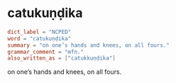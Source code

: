 # catukuṇḍika

``` toml
dict_label = "NCPED"
word = "catukuṇḍika"
summary = "on one’s hands and knees, on all fours."
grammar_comment = "mfn."
also_written_as = ["catukkuṇḍika"]
```

on one’s hands and knees, on all fours.

